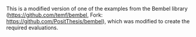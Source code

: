 This is a modified version of one of the examples from the Bembel library (https://github.com/temf/bembel, Fork: https://github.com/PositThesis/bembel), which was modified to create the required evaluations.

